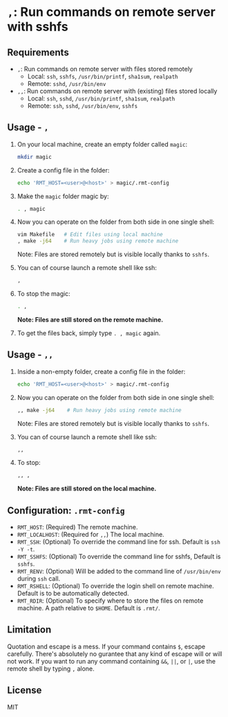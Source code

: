 # `,`: Run commands on remote server with sshfs

## Requirements

- `,`: Run commands on remote server with files stored remotely
    - Local: `ssh`, `sshfs`, `/usr/bin/printf`, `sha1sum`, `realpath`
    - Remote: `sshd`, `/usr/bin/env`
- `,,`: Run commands on remote server with (existing) files stored locally
    - Local: `ssh`, `sshd`, `/usr/bin/printf`, `sha1sum`, `realpath`
    - Remote: `ssh`, `sshd`, `/usr/bin/env`, `sshfs`

## Usage - `,`

1. On your local machine, create an empty folder called `magic`:

    ```bash
    mkdir magic
    ```

1. Create a config file in the folder:

    ```bash
    echo 'RMT_HOST=<user>@<host>' > magic/.rmt-config
    ```

1. Make the `magic` folder magic by:

    ```bash
    . , magic
    ```

1. Now you can operate on the folder from both side in one single shell:

    ```bash
    vim Makefile   # Edit files using local machine
    , make -j64    # Run heavy jobs using remote machine
    ```
    Note: Files are stored remotely but is visible locally thanks to `sshfs`.

1. You can of course launch a remote shell like ssh:

    ```bash
    ,
    ```

1. To stop the magic:

    ```bash
    . ,
    ```
    **Note: Files are still stored on the remote machine.**

1. To get the files back, simply type `. , magic` again.

## Usage - `,,`

1. Inside a non-empty folder, create a config file in the folder:

    ```bash
    echo 'RMT_HOST=<user>@<host>' > magic/.rmt-config
    ```

1. Now you can operate on the folder from both side in one single shell:

    ```bash
    ,, make -j64    # Run heavy jobs using remote machine
    ```
    Note: Files are stored remotely but is visible locally thanks to `sshfs`.

1. You can of course launch a remote shell like ssh:

    ```bash
    ,,
    ```

1. To stop:

    ```bash
    ,, ,
    ```
    **Note: Files are still stored on the local machine.**

## Configuration: `.rmt-config`

- `RMT_HOST`: (Required) The remote machine.
- `RMT_LOCALHOST`: (Required for `,,`) The local machine.
- `RMT_SSH`: (Optional) To override the command line for ssh. Default is `ssh -Y -t`.
- `RMT_SSHFS`: (Optional) To override the command line for sshfs, Default is `sshfs`.
- `RMT_RENV`: (Optional) Will be added to the command line of `/usr/bin/env` during `ssh` call.
- `RMT_RSHELL`: (Optional) To override the login shell on remote machine. Default is to be automatically detected.
- `RMT_RDIR`: (Optional) To specify where to store the files on remote machine. A path relative to `$HOME`. Default is `.rmt/`.

## Limitation

Quotation and escape is a mess.
If your command contains `$`, escape carefully.
There's absolutely no gurantee that any kind of escape will or will not work.
If you want to run any command containing `&&`, `||`, or `|`, use the remote shell by typing `,` alone.

## License

MIT

